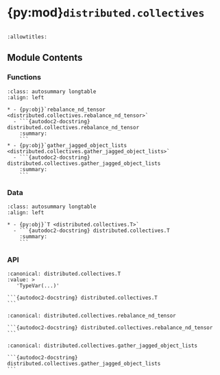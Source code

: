 # {py:mod}`distributed.collectives`

```{py:module} distributed.collectives
```

```{autodoc2-docstring} distributed.collectives
:allowtitles:
```

## Module Contents

### Functions

````{list-table}
:class: autosummary longtable
:align: left

* - {py:obj}`rebalance_nd_tensor <distributed.collectives.rebalance_nd_tensor>`
  - ```{autodoc2-docstring} distributed.collectives.rebalance_nd_tensor
    :summary:
    ```
* - {py:obj}`gather_jagged_object_lists <distributed.collectives.gather_jagged_object_lists>`
  - ```{autodoc2-docstring} distributed.collectives.gather_jagged_object_lists
    :summary:
    ```
````

### Data

````{list-table}
:class: autosummary longtable
:align: left

* - {py:obj}`T <distributed.collectives.T>`
  - ```{autodoc2-docstring} distributed.collectives.T
    :summary:
    ```
````

### API

````{py:data} T
:canonical: distributed.collectives.T
:value: >
   'TypeVar(...)'

```{autodoc2-docstring} distributed.collectives.T
```

````

````{py:function} rebalance_nd_tensor(tensor: torch.Tensor, group: typing.Optional[torch.distributed.ProcessGroup] = None) -> torch.Tensor
:canonical: distributed.collectives.rebalance_nd_tensor

```{autodoc2-docstring} distributed.collectives.rebalance_nd_tensor
```
````

````{py:function} gather_jagged_object_lists(local_objects: list[distributed.collectives.T], group: typing.Optional[torch.distributed.ProcessGroup] = None) -> list[distributed.collectives.T]
:canonical: distributed.collectives.gather_jagged_object_lists

```{autodoc2-docstring} distributed.collectives.gather_jagged_object_lists
```
````
